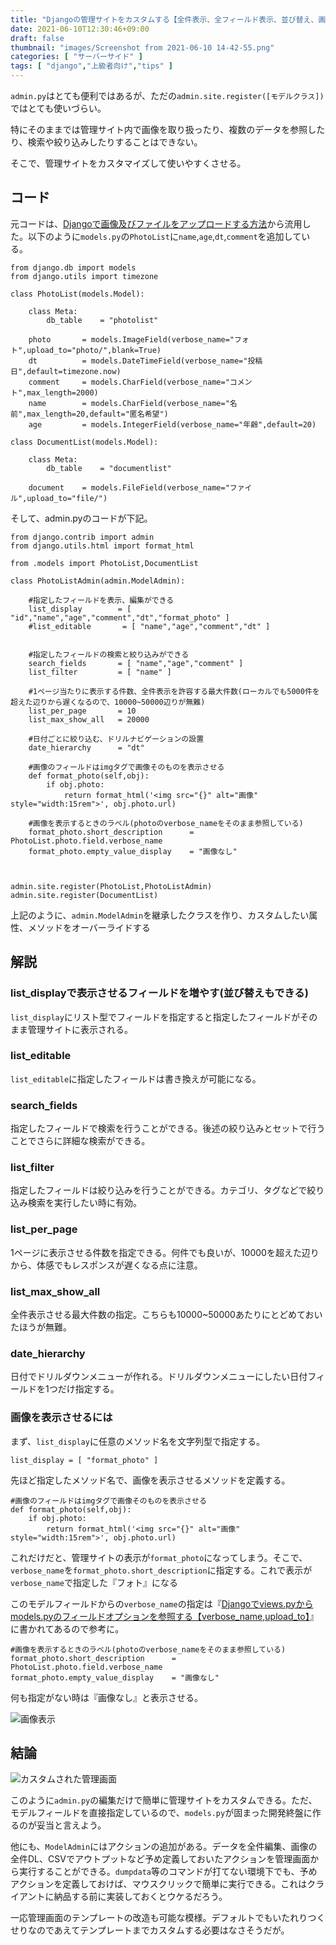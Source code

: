 ```yaml
---
title: "Djangoの管理サイトをカスタムする【全件表示、全フィールド表示、並び替え、画像表示、検索など】"
date: 2021-06-10T12:30:46+09:00
draft: false
thumbnail: "images/Screenshot from 2021-06-10 14-42-55.png"
categories: [ "サーバーサイド" ]
tags: [ "django","上級者向け","tips" ]
---
```



`admin.py`はとても便利ではあるが、ただの`admin.site.register([モデルクラス])`ではとても使いづらい。

特にそのままでは管理サイト内で画像を取り扱ったり、複数のデータを参照したり、検索や絞り込みしたりすることはできない。

そこで、管理サイトをカスタマイズして使いやすくさせる。

## コード

元コードは、[Djangoで画像及びファイルをアップロードする方法](/post/django-fileupload/)から流用した。以下のように`models.py`の`PhotoList`に`name`,`age`,`dt`,`comment`を追加している。

    from django.db import models
    from django.utils import timezone
    
    class PhotoList(models.Model):
    
        class Meta:
            db_table    = "photolist"
    
        photo       = models.ImageField(verbose_name="フォト",upload_to="photo/",blank=True)
        dt          = models.DateTimeField(verbose_name="投稿日",default=timezone.now)
        comment     = models.CharField(verbose_name="コメント",max_length=2000)
        name        = models.CharField(verbose_name="名前",max_length=20,default="匿名希望")
        age         = models.IntegerField(verbose_name="年齢",default=20)
    
    class DocumentList(models.Model):
    
        class Meta:
            db_table    = "documentlist"
    
        document    = models.FileField(verbose_name="ファイル",upload_to="file/")


そして、admin.pyのコードが下記。


    from django.contrib import admin
    from django.utils.html import format_html
    
    from .models import PhotoList,DocumentList
    
    class PhotoListAdmin(admin.ModelAdmin):
    
        #指定したフィールドを表示、編集ができる
        list_display        = [ "id","name","age","comment","dt","format_photo" ]
        #list_editable       = [ "name","age","comment","dt" ]
    
    
        #指定したフィールドの検索と絞り込みができる
        search_fields       = [ "name","age","comment" ]
        list_filter         = [ "name" ]
    
        #1ページ当たりに表示する件数、全件表示を許容する最大件数(ローカルでも5000件を超えた辺りから遅くなるので、10000~50000辺りが無難)
        list_per_page       = 10
        list_max_show_all   = 20000
    
        #日付ごとに絞り込む、ドリルナビゲーションの設置
        date_hierarchy      = "dt"
    
        #画像のフィールドはimgタグで画像そのものを表示させる
        def format_photo(self,obj):
            if obj.photo:
                return format_html('<img src="{}" alt="画像" style="width:15rem">', obj.photo.url)
    
        #画像を表示するときのラベル(photoのverbose_nameをそのまま参照している)
        format_photo.short_description      = PhotoList.photo.field.verbose_name
        format_photo.empty_value_display    = "画像なし"
    
    
    
    admin.site.register(PhotoList,PhotoListAdmin)
    admin.site.register(DocumentList)


上記のように、`admin.ModelAdmin`を継承したクラスを作り、カスタムしたい属性、メソッドをオーバーライドする

## 解説

### list_displayで表示させるフィールドを増やす(並び替えもできる)

`list_display`にリスト型でフィールドを指定すると指定したフィールドがそのまま管理サイトに表示される。

### list_editable

`list_editable`に指定したフィールドは書き換えが可能になる。


### search_fields

指定したフィールドで検索を行うことができる。後述の絞り込みとセットで行うことでさらに詳細な検索ができる。

### list_filter

指定したフィールドは絞り込みを行うことができる。カテゴリ、タグなどで絞り込み検索を実行したい時に有効。


### list_per_page

1ページに表示させる件数を指定できる。何件でも良いが、10000を超えた辺りから、体感でもレスポンスが遅くなる点に注意。

### list_max_show_all

全件表示させる最大件数の指定。こちらも10000~50000あたりにとどめておいたほうが無難。

### date_hierarchy

日付でドリルダウンメニューが作れる。ドリルダウンメニューにしたい日付フィールドを1つだけ指定する。

### 画像を表示させるには

まず、`list_display`に任意のメソッド名を文字列型で指定する。

    list_display = [ "format_photo" ]


先ほど指定したメソッド名で、画像を表示させるメソッドを定義する。


    #画像のフィールドはimgタグで画像そのものを表示させる
    def format_photo(self,obj):
        if obj.photo:
            return format_html('<img src="{}" alt="画像" style="width:15rem">', obj.photo.url)


これだけだと、管理サイトの表示が`format_photo`になってしまう。そこで、`verbose_name`を`format_photo.short_description`に指定する。これで表示が`verbose_name`で指定した『フォト』になる

このモデルフィールドからの`verbose_name`の指定は『[Djangoでviews.pyからmodels.pyのフィールドオプションを参照する【verbose_name,upload_to】](/post/django-reference-models-option/)』に書かれてあるので参考に。

    #画像を表示するときのラベル(photoのverbose_nameをそのまま参照している)
    format_photo.short_description      = PhotoList.photo.field.verbose_name
    format_photo.empty_value_display    = "画像なし"
    
何も指定がない時は『画像なし』と表示させる。

<div class="img-center"><img src="/images/Screenshot from 2021-06-10 14-40-40.png" alt="画像表示"></div>

## 結論

<div class="img-center"><img src="/images/Screenshot from 2021-06-10 14-42-55.png" alt="カスタムされた管理画面"></div>


このように`admin.py`の編集だけで簡単に管理サイトをカスタムできる。ただ、モデルフィールドを直接指定しているので、`models.py`が固まった開発終盤に作るのが妥当と言えよう。

他にも、`ModelAdmin`にはアクションの追加がある。データを全件編集、画像の全件DL、CSVでアウトプットなど予め定義しておいたアクションを管理画面から実行することができる。`dumpdata`等のコマンドが打てない環境下でも、予めアクションを定義しておけば、マウスクリックで簡単に実行できる。これはクライアントに納品する前に実装しておくとウケるだろう。

一応管理画面のテンプレートの改造も可能な模様。デフォルトでもいたれりつくせりなのであえてテンプレートまでカスタムする必要はなさそうだが。


